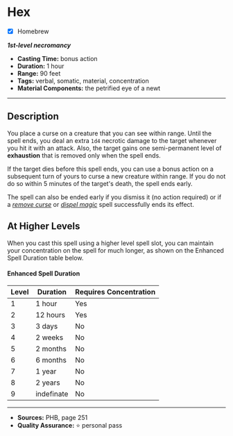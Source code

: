 # Hex
- [x] Homebrew

***1st-level necromancy***
- **Casting Time:** bonus action
- **Duration:** 1 hour
- **Range:** 90 feet
- **Tags:** verbal, somatic, material, concentration
- **Material Components:** the petrified eye of a newt

---

## Description
You place a curse on a creature that you can see within range.
Until the spell ends, you deal an extra `1d4` necrotic damage to the target whenever you hit it with an attack.
Also, the target gains one semi-permanent level of **exhaustion** that is removed only when the spell ends.

If the target dies before this spell ends, you can use a bonus action on a subsequent turn of yours to curse a new creature within range.
If you do not do so within 5 minutes of the target's death, the spell ends early.

The spell can also be ended early if you dismiss it (no action required) or if a [*remove curse*](../level-3/remove-curse.md) or [*dispel magic*](../level-3/dispel-magic.md) spell successfully ends its effect.

## At Higher Levels
When you cast this spell using a higher level spell slot, you can maintain your concentration on the spell for much longer, as shown on the Enhanced Spell Duration table below.

#### Enhanced Spell Duration
| Level | Duration   | Requires Concentration |
|-------|------------|------------------------|
| 1     | 1 hour     | Yes                    |
| 2     | 12 hours   | Yes                    |
| 3     | 3 days     | No                     |
| 4     | 2 weeks    | No                     |
| 5     | 2 months   | No                     |
| 6     | 6 months   | No                     |
| 7     | 1 year     | No                     |
| 8     | 2 years    | No                     |
| 9     | indefinate | No                     |

---

- **Sources:** PHB, page 251
- **Quality Assurance:** :star: personal pass
